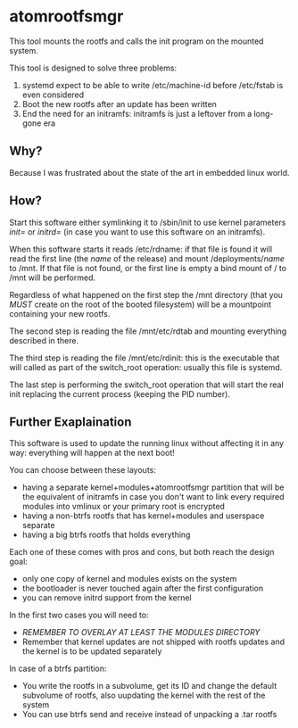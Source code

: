 # atomrootfsmgr

This tool mounts the rootfs and calls the init program on the mounted system.

This tool is designed to solve three problems:
1. systemd expect to be able to write /etc/machine-id before /etc/fstab is even considered
2. Boot the new rootfs after an update has been written
3. End the need for an initramfs: initramfs is just a leftover from a long-gone era

## Why?

Because I was frustrated about the state of the art in embedded linux world.

## How?

Start this software either symlinking it to /sbin/init to use kernel parameters *init=* or *initrd=* (in case you want to use this software on an initramfs).

When this software starts it reads /etc/rdname: if that file is found it will read the first line (the *name* of the release) and mount /deployments/*name* to /mnt. If that file is not found, or the first line is empty a bind mount of / to /mnt will be performed.

Regardless of what happened on the first step the /mnt directory (that you _MUST_ create on the root of the booted filesystem) will be a mountpoint containing your new rootfs.

The second step is reading the file /mnt/etc/rdtab and mounting everything described in there.

The third step is reading the file /mnt/etc/rdinit: this is the executable that will called as part of the switch_root operation:
usually this file is systemd.

The last step is performing the switch_root operation that will start the real init replacing the current process (keeping the PID number).

## Further Exaplaination

This software is used to update the running linux without affecting it in any way: everything will happen at the next boot!

You can choose between these layouts:
- having a separate kernel+modules+atomrootfsmgr partition that will be the equivalent of initramfs in case you don't want to link every required modules into vmlinux or your primary root is encrypted
- having a non-btrfs rootfs that has kernel+modules and userspace separate
- having a big btrfs rootfs that holds everything

Each one of these comes with pros and cons, but both reach the design goal:
- only one copy of kernel and modules exists on the system
- the bootloader is never touched again after the first configuration
- you can remove initrd support from the kernel

In the first two cases you will need to:
- _REMEMBER TO OVERLAY AT LEAST THE MODULES DIRECTORY_
- Remember that kernel updates are not shipped with rootfs updates and the kernel is to be updated separately

In case of a btrfs partition:
- You write the rootfs in a subvolume, get its ID and change the default subvolume of rootfs, also uupdating the kernel with the rest of the system
- You can use btrfs send and receive instead of unpacking a .tar rootfs
